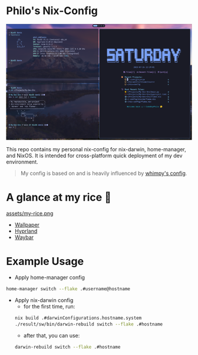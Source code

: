 # Philo's Nix-Config

<p align="center">
  <img src="assets/my-rice.png" width="800" height="auto">
</p>

This repo contains my personal nix-config for nix-darwin, home-manager, and NixOS.
It is intended for cross-platform quick deployment of my dev environment.

> My config is based on and is heavily influenced by [whimpy's config](https://github.com/wimpysworld/nix-config).

# A glance at my rice 🍚
[assets/my-rice.png](https://github.com/user-attachments/assets/d26cc2cb-75c0-4d6c-9f81-36d3e416bc20)

- <a href="home-manager/modules/wallpapers/wallpapers/A.png">Wallpaper</a>
- [Hyprland](home-manager/modules/platforms/nixos/hyprland/default.nix)
- [Waybar](home-manager/modules/platforms/nixos/hyprland/waybar/minimal/default.nix)

# Example Usage
- Apply home-manager config
```bash
home-manager switch --flake .#username@hostname
```

- Apply nix-darwin config
    - for the first time, run:
    ```bash
    nix build .#darwinConfigurations.hostname.system
    ./result/sw/bin/darwin-rebuild switch --flake .#hostname
    ```
    - after that, you can use:
    ```bash
    darwin-rebuild switch --flake .#hostname
    ```




